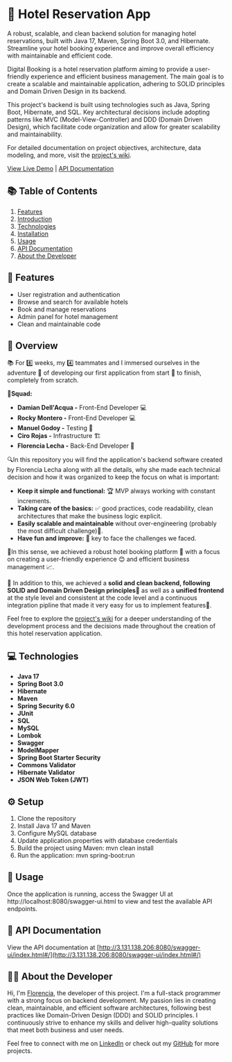 # 🏨 Hotel Reservation App

A robust, scalable, and clean backend solution for managing hotel reservations, built with Java 17, Maven, Spring Boot 3.0, and Hibernate. Streamline your hotel booking experience and improve overall efficiency with maintainable and efficient code.

Digital Booking is a hotel reservation platform aiming to provide a user-friendly experience and efficient business management. The main goal is to create a scalable and maintainable application, adhering to SOLID principles and Domain Driven Design in its backend.

This project's backend is built using technologies such as Java, Spring Boot, Hibernate, and SQL. Key architectural decisions include adopting patterns like MVC (Model-View-Controller) and DDD (Domain Driven Design), which facilitate code organization and allow for greater scalability and maintainability.

For detailed documentation on project objectives, architecture, data modeling, and more, visit the [project's wiki](https://github.com/florencialecha/digital-booking-software-backend/wiki).

[View Live Demo](http://digital-booking-6.s3-website.us-east-2.amazonaws.com/) |
[API Documentation](http://3.131.138.206:8080/swagger-ui/index.html#/)

## 📚 Table of Contents

1. [Features](#features)
2. [Introduction](#Introduction)
3. [Technologies](#technologies)
4. [Installation](#installation)
5. [Usage](#usage)
7. [API Documentation](#api-documentation)
8. [About the Developer](#about-the-developer)

## 🌟 Features

- User registration and authentication
- Browse and search for available hotels
- Book and manage reservations
- Admin panel for hotel management
- Clean and maintainable code

## 🎯  Overview
📚 For 8️⃣ weeks, my 4️⃣ teammates and I immersed ourselves in the adventure 🚀 of developing our first application from start 🏁 to finish, completely from scratch.

👥**Squad:**
* **Damian Dell'Acqua -** Front-End Developer 💻
* **Rocky Montero -** Front-End Developer 💻
* **Manuel Godoy -** Testing 🧪
* **Ciro Rojas -** Infrastructure 🏗️
* **Florencia Lecha -** Back-End Developer 🔧

🔍In this repository you will find the application's backend software created by Florencia Lecha along with all the details, why she made each technical decision and how it was organized to keep the focus on what is important:
- **Keep it simple and functional:** 🏆 MVP always working with constant increments. 
- **Taking care of the basics:** ✅ good practices, code readability, clean architectures that make the business logic explicit.
- **Easily scalable and maintainable** without over-engineering (probably the most difficult challenge)🌟.
- **Have fun and improve:** 🔑 key to face the challenges we faced.

🎯In this sense, we achieved a robust hotel booking platform 🏨 with a focus on creating a user-friendly experience 😊 and efficient business management 📈.

💪 In addition to this, we achieved a **solid and clean backend, following SOLID and Domain Driven Design principles**🔐 as well as a **unified frontend** at the style level and consistent at the code level and a continuous integration pipline that made it very easy for us to implement features🚀.

Feel free to explore the [project's wiki](https://github.com/florencialecha/digital-booking-software-backend/wiki) for a deeper understanding of the development process and the decisions made throughout the creation of this hotel reservation application.

## 💻 Technologies

- **Java 17**
- **Spring Boot 3.0**
- **Hibernate**
- **Maven**
- **Spring Security 6.0**
- **JUnit**
- **SQL**
- **MySQL**
- **Lombok**
- **Swagger**
- **ModelMapper**
- **Spring Boot Starter Security**
- **Commons Validator**
- **Hibernate Validator**
- **JSON Web Token (JWT)**

## ⚙️ Setup
1. Clone the repository
2. Install Java 17 and Maven
3. Configure MySQL database
4. Update application.properties with database credentials
5. Build the project using Maven: mvn clean install
6. Run the application: mvn spring-boot:run

## 🚀 Usage
Once the application is running, access the Swagger UI at http://localhost:8080/swagger-ui.html to view and test the available API endpoints.

## 📃 API Documentation

View the API documentation at [http://3.131.138.206:8080/swagger-ui/index.html#/](http://3.131.138.206:8080/swagger-ui/index.html#/)

## 👩‍💻 About the Developer

Hi, I'm [Florencia](https://www.linkedin.com/in/florencialecha/), the developer of this project. I'm a full-stack programmer with a strong focus on backend development. My passion lies in creating clean, maintainable, and efficient software architectures, following best practices like Domain-Driven Design (DDD) and SOLID principles. I continuously strive to enhance my skills and deliver high-quality solutions that meet both business and user needs.

Feel free to connect with me on [LinkedIn](https://www.linkedin.com/in/florencialecha/) or check out my [GitHub](https://github.com/florencialecha) for more projects.
